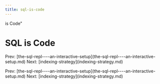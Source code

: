 ```yaml
---
title: sql-is-code
---
```


is Code\"

# SQL is Code

Prev:
\[the-sql-repl\-\-\--an-interactive-setup](the-sql-repl----an-interactive-setup.md)
Next: \[indexing-strategy](indexing-strategy.md)

Prev:
\[the-sql-repl\-\-\--an-interactive-setup](the-sql-repl----an-interactive-setup.md)
Next: \[indexing-strategy](indexing-strategy.md)
